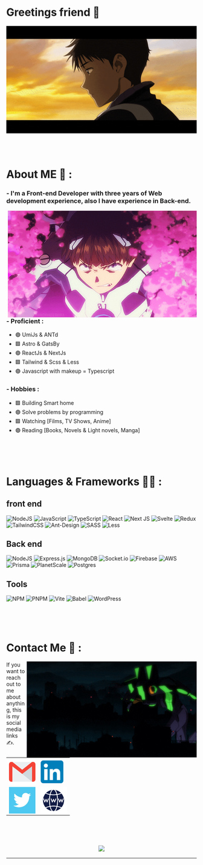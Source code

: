 # Greetings friend 👋

<div align="center">
<img hight="300" width="700" alt="GIF" align="center" src="https://github.com/mohammmedsinan/mohammmedsinan/blob/main/assets/shinji3.gif">
</div>

</br>
</br>
</br>


# About ME 📜 :

### - I'm a Front-end Developer with three years of Web development experience, also I have experience in Back-end.

<img hight="400" width="500" alt="GIF" align="right" src="https://github.com/mohammmedsinan/mohammmedsinan/blob/main/assets/shinji.gif">

### - Proficient :
- 🟣 UmiJs & ANTd
- 🟪 Astro & GatsBy
- 🟣 ReactJs & NextJs
- 🟪 Tailwind & Scss & Less
- 🟣 Javascript with makeup = Typescript

### - Hobbies : 
- 🟪 Building Smart home
- 🟣 Solve problems by programming
- 🟪 Watching [Films, TV Shows, Anime]
- 🟣 Reading [Books, Novels & Light novels, Manga]

</br>
</br>
</br>



# Languages & Frameworks 👨‍💻 :

<p align="center">

<!-- For more icons please follow  https://github.com/MikeCodesDotNET/ColoredBadges -->
## front end
![NodeJS](https://img.shields.io/badge/node.js-6DA55F?style=for-the-badge&logo=node.js&logoColor=white)
![JavaScript](https://img.shields.io/badge/javascript-%23323330.svg?style=for-the-badge&logo=javascript&logoColor=%23F7DF1E)
![TypeScript](https://img.shields.io/badge/typescript-%23007ACC.svg?style=for-the-badge&logo=typescript&logoColor=white)
![React](https://img.shields.io/badge/react-%2320232a.svg?style=for-the-badge&logo=react&logoColor=%2361DAFB)
![Next JS](https://img.shields.io/badge/Next-black?style=for-the-badge&logo=next.js&logoColor=white)
![Svelte](https://img.shields.io/badge/svelte-%23f1413d.svg?style=for-the-badge&logo=svelte&logoColor=white)
![Redux](https://img.shields.io/badge/redux-%23593d88.svg?style=for-the-badge&logo=redux&logoColor=white)
![TailwindCSS](https://img.shields.io/badge/tailwindcss-%2338B2AC.svg?style=for-the-badge&logo=tailwind-css&logoColor=white)
![Ant-Design](https://img.shields.io/badge/-AntDesign-%230170FE?style=for-the-badge&logo=ant-design&logoColor=white)
![SASS](https://img.shields.io/badge/SASS-hotpink.svg?style=for-the-badge&logo=SASS&logoColor=white)
![Less](https://img.shields.io/badge/less-2B4C80?style=for-the-badge&logo=less&logoColor=white)
## Back end
![NodeJS](https://img.shields.io/badge/node.js-6DA55F?style=for-the-badge&logo=node.js&logoColor=white)
![Express.js](https://img.shields.io/badge/express.js-%23404d59.svg?style=for-the-badge&logo=express&logoColor=%2361DAFB)
![MongoDB](https://img.shields.io/badge/MongoDB-%234ea94b.svg?style=for-the-badge&logo=mongodb&logoColor=white)
![Socket.io](https://img.shields.io/badge/Socket.io-black?style=for-the-badge&logo=socket.io&badgeColor=010101)
![Firebase](https://img.shields.io/badge/firebase-%23039BE5.svg?style=for-the-badge&logo=firebase)
![AWS](https://img.shields.io/badge/AWS-%23FF9900.svg?style=for-the-badge&logo=amazon-aws&logoColor=white)
![Prisma](https://img.shields.io/badge/Prisma-3982CE?style=for-the-badge&logo=Prisma&logoColor=white)
![PlanetScale](https://img.shields.io/badge/planetscale-%23000000.svg?style=for-the-badge&logo=planetscale&logoColor=white)
![Postgres](https://img.shields.io/badge/postgres-%23316192.svg?style=for-the-badge&logo=postgresql&logoColor=white)
## Tools
![NPM](https://img.shields.io/badge/NPM-%23CB3837.svg?style=for-the-badge&logo=npm&logoColor=white)
![PNPM](https://img.shields.io/badge/pnpm-%234a4a4a.svg?style=for-the-badge&logo=pnpm&logoColor=f69220)
![Vite](https://img.shields.io/badge/vite-%23646CFF.svg?style=for-the-badge&logo=vite&logoColor=white)
![Babel](https://img.shields.io/badge/Babel-F9DC3e?style=for-the-badge&logo=babel&logoColor=black)
![WordPress](https://img.shields.io/badge/WordPress-%23117AC9.svg?style=for-the-badge&logo=WordPress&logoColor=white)
</p>

</br>
</br>
</br>


# Contact Me 📧 :

<p>

<img hight="320" width="450" align="right" alt="GIF" src="https://github.com/mohammmedsinan/mohammmedsinan/blob/main/assets/mech2.gif">


If you want to reach out to me about anything, this is my social media links ✍️.

<table>
<tr>
<td valign="center">
  <a href = "mailto: mohammedbusiness1099@gmail.com"  >
    <img align="center" alt="Gmail" width="70px" hight="70px" src="https://github.com/mohammmedsinan/mohammmedsinan/blob/main/assets/gmail.png" />
  </a>
</td>
<td valign="center">
  <a href="https://www.linkedin.com/in/mohammed-sinan-396640260/">
      <img align="center" alt="Linkedin" width="60px" hight="60px" src="https://github.com/mohammmedsinan/mohammmedsinan/blob/main/assets/linkedin.png" />
  </a>
</td>
</tr>
<tr>
<td valign="center">
<a href="https://twitter.com/MohammedSMofeed">
  <img align="center" alt=" Reddit" width="70px" hight="70px" src="https://github.com/mohammmedsinan/mohammmedsinan/blob/main/assets/twitter.png" />
</a>
</td>
<td valign="center">
<a href="https://mohammed-sinan.netlify.app/">
  <img align="center" alt="Steam" width="70px" hight="70px" src="https://github.com/mohammmedsinan/mohammmedsinan/blob/main/assets/sof.png" />
</td>
</a>
</tr>

</table>
 </p>


</br>
</br>
</br>



<p align="center" >  
  <a href="https://github.com/anuraghazra/github-readme-stats"> 
<img  src="https://github-readme-stats.vercel.app/api?username=mohammmedsinan&&show_icons=true&theme=cobalt"/>
  </a>
  </p>

*************
